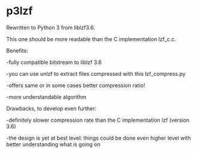 # p3lzf
Rewritten to Python 3 from liblzf3.6.

This one should be more readable than the C implementation lzf_c.c.

Benefits:

-fully compatible bitstream to liblzf 3.6

-you can use unlzf to extract files compressed with this lzf_compress.py

-offers same or in some cases better compression ratio!

-more understandable algorithm

Drawbacks, to develop even further:

-definitely slower compression rate than the C implementation lzf (version 3.6)

-the design is yet at best level: things could be done even higher level with better understanding what is going on
